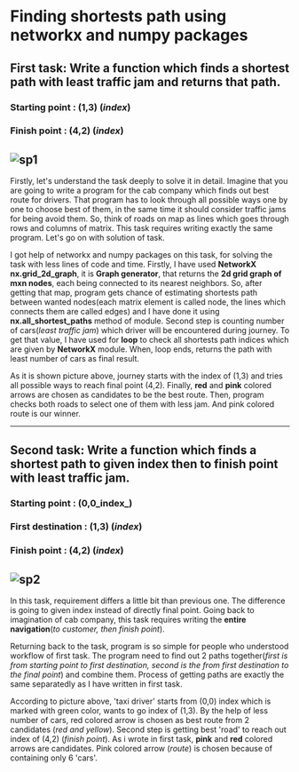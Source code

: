 # Finding shortests path using networkx and numpy packages

## First task: Write a function which finds a shortest path with least traffic jam and returns that path.
### Starting point : (1,3) (_index_)
### Finish point : (4,2) (_index_)

![sp1](https://user-images.githubusercontent.com/113797630/190903362-2a282549-52bc-439e-9a84-c8eb8af3ce64.png)
---
Firstly, let's understand the task deeply to solve it in detail. Imagine that you are going to write a program for the cab company which finds out best route for drivers. That program has to look through all possible ways one by one to choose best of them, in the same time it should consider traffic jams for being avoid them. So, think of roads on map as lines which goes through rows and columns of matrix. This task requires writing exactly the same program. Let's go on with solution of task.

I got help of networkx and numpy packages on this task, for solving the task with less lines of code and time. Firstly, I have used **NetworkX** **nx.grid_2d_graph**, it is **Graph generator**, that returns the **2d grid graph of mxn nodes**, each being connected to its nearest neighbors. So, after getting that map, program gets chance of estimating shortests path between wanted nodes(each matrix element is called node, the lines which connects them are called edges) and I have done it using **nx.all_shortest_paths** method of module. Second step is counting number of cars(_least traffic jam_) which driver will be encountered during journey. To get that value, I have used for **loop** to check all shortests path indices which are given by **NetworkX** module. When, loop ends, returns the path with least number of cars as final result.

As it is shown picture above, journey starts with the index of (1,3) and tries all possible ways to reach final point (4,2). Finally, **red** and **pink** colored arrows are chosen as candidates to be the best route. Then, program checks both roads to select one of them with less jam. And pink colored route is our winner.

---
## Second task: Write a function which finds a shortest path to given index then to finish point with least traffic jam.
### Starting point : (0,0_index_)
### First destination : (1,3) (_index_)
### Finish point : (4,2) (_index_)

![sp2](https://user-images.githubusercontent.com/113797630/190908073-9258f6cf-1f7a-4fbf-8db1-35e7cc606451.png)
---
In this task, requirement differs a little bit than previous one. The difference is going to given index instead of directly final point. Going back to imagination of cab company, this task requires writing the **entire navigation**(_to customer, then finish point_).

Returning back to the task, program is so simple for people who understood workflow of first task. The program need to find out 2 paths together(_first is from starting point to first destination, second is the from first destination to the final point_) and combine them. Process of getting paths are exactly the same separatedly as I have written in first task.

According to picture above, 'taxi driver' starts from (0,0) index which is marked with green color, wants to go index of (1,3). By the help of less number of cars, red colored arrow is chosen as best route from 2 candidates (_red and yellow_). Second step is getting best 'road' to reach out index of (4,2) (_finish point_). As i wrote in first task, **pink** and **red** colored arrows are candidates. Pink colored arrow (_route_) is chosen because of containing only 6 'cars'.
